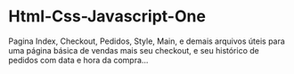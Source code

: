# Html-Css-Javascript-One
Pagina Index, Checkout, Pedidos, Style, Main, e demais arquivos úteis para uma página básica de vendas mais seu checkout, e seu histórico de pedidos com data e hora da compra... 
